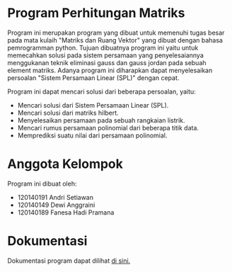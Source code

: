 # Program Perhitungan Matriks

Program ini merupakan program yang dibuat untuk memenuhi tugas besar pada mata kulaih "Matriks dan Ruang Vektor" yang dibuat dengan bahasa pemrogramman python. Tujuan dibuatnya program ini yaitu untuk memecahkan solusi pada sistem persamaan yang penyelesaiannya menggukanan teknik eliminasi gauss dan gauss jordan pada sebuah element matriks. Adanya program ini diharapkan dapat menyelesaikan persoalan "Sistem Persamaan Linear (SPL)" dengan cepat.

Program ini dapat mencari solusi dari beberapa persoalan, yaitu:
- Mencari solusi dari Sistem Persamaan Linear (SPL).
- Mencari solusi dari matriks hilbert.
- Menyelesaikan persamaan pada sebuah rangkaian listrik.
- Mencari rumus persamaan polinomial dari beberapa titik data.
- Memprediksi suatu nilai dari persamaan polinomial.

# Anggota Kelompok

Program ini dibuat oleh:
- 120140191 Andri Setiawan
- 120140149 Dewi Anggraini
- 120140189 Fanesa Hadi Pramana

# Dokumentasi

Dokumentasi program dapat dilihat <a href="https://github.com/neszha/tubes-mrv/blob/main/doc/README.md">di sini.</a>
